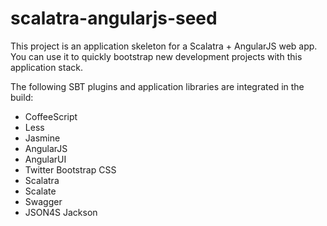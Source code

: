 scalatra-angularjs-seed
=======================

This project is an application skeleton for a Scalatra + AngularJS web app. You can use it to quickly bootstrap new development projects with this application stack.

The following SBT plugins and application libraries are integrated in the build:
  * CoffeeScript
  * Less
  * Jasmine
  * AngularJS
  * AngularUI
  * Twitter Bootstrap CSS
  * Scalatra
  * Scalate
  * Swagger
  * JSON4S Jackson
